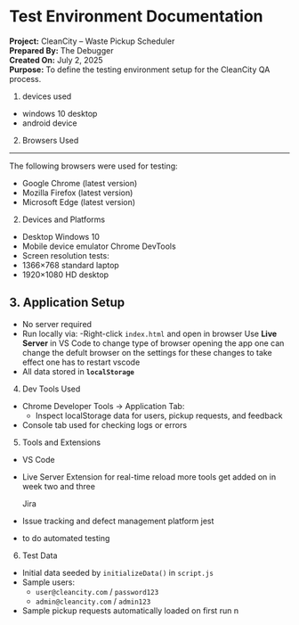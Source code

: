 # Test Environment Documentation

**Project:** CleanCity – Waste Pickup Scheduler  
**Prepared By:** The Debugger  
**Created On:** July 2, 2025  
**Purpose:** To define the testing environment setup for the CleanCity QA process.
1. devices used
- windows 10 desktop
- android device

2. Browsers Used
--------------------------------
The following browsers were used for testing:
- Google Chrome (latest version)
- Mozilla Firefox (latest version)
- Microsoft Edge (latest version)

2. Devices and Platforms
- Desktop Windows 10
- Mobile device emulator Chrome DevTools
- Screen resolution tests:  
- 1366×768 standard laptop 
- 1920×1080 HD desktop 

## 3. Application Setup

- No server required
- Run locally via:
  -Right-click `index.html` and open in browser
  Use **Live Server** in VS Code 
  to change type of browser opening the app one can change the defult browser on the settings
  for these changes to take effect one has to restart vscode
- All data stored in **`localStorage`**

4. Dev Tools Used
- Chrome Developer Tools → Application Tab:
  - Inspect localStorage data for users, pickup requests, and feedback
- Console tab used for checking logs or errors

5. Tools and Extensions
- VS Code
- Live Server Extension for real-time reload
more tools get added on in week two and three

  Jira
 - Issue tracking and defect management platform
  jest
 - to do automated testing

6. Test Data

- Initial data seeded by `initializeData()` in `script.js`
- Sample users:
  - `user@cleancity.com` / `password123`
  - `admin@cleancity.com` / `admin123`
- Sample pickup requests automatically loaded on first run
n
